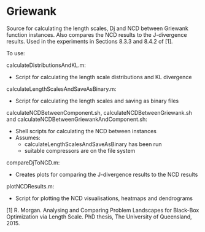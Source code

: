 Griewank
====

Source for calculating the length scales, Dj and NCD between Griewank function instances. Also compares the NCD results to the J-divergence results. Used in the experiments in Sections 8.3.3 and 8.4.2 of [1].

To use:

calculateDistributionsAndKL.m:
  - Script for calculating the length scale distributions and KL divergence

calculateLengthScalesAndSaveAsBinary.m:
  - Script for calculating the length scales and saving as binary files

calculateNCDBetweenComponent.sh, calculateNCDBetweenGriewank.sh and calculateNCDBetweenGriewankAndComponent.sh:
  - Shell scripts for calculating the NCD between instances
  - Assumes:
    - calculateLengthScalesAndSaveAsBinary has been run
    - suitable compressors are on the file system

compareDjToNCD.m:
  - Creates plots for comparing the J-divergence results to the NCD results
  
plotNCDResults.m:
  - Script for plotting the NCD visualisations, heatmaps and dendrograms

[1] R. Morgan. Analysing and Comparing Problem Landscapes for Black-Box Optimization via Length Scale. PhD thesis, The University of Queensland, 2015.